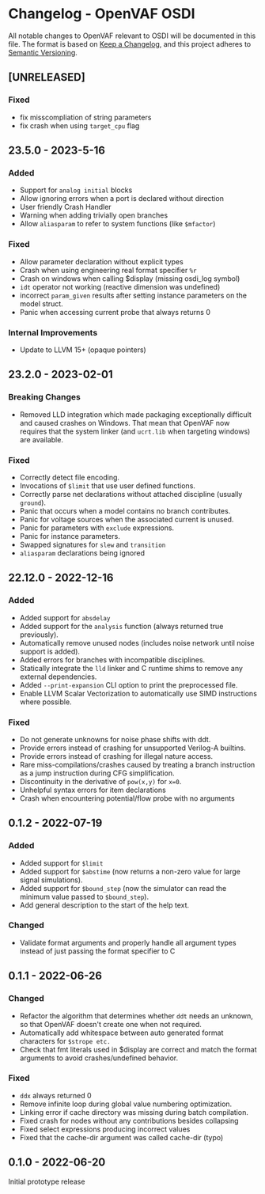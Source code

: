 # Changelog - OpenVAF OSDI

All notable changes to OpenVAF relevant to OSDI will be documented in this file.
The format is based on [Keep a Changelog](https://keepachangelog.com/en/1.0.0/),
and this project adheres to [Semantic Versioning](https://semver.org/spec/v2.0.0.html).

## [UNRELEASED]

### Fixed

* fix misscompliation of string parameters
* fix crash when using `target_cpu` flag

## 23.5.0 - 2023-5-16

### Added

* Support for `analog initial` blocks
* Allow ignoring errors when a port is declared without direction
* User friendly Crash Handler
* Warning when adding trivially open branches
* Allow `aliasparam` to refer to system functions (like `$mfactor`)

### Fixed

* Allow parameter declaration without explicit types
* Crash when using engineering real format specifier `%r`
* Crash on windows when calling $display (missing osdi_log symbol)
* `idt` operator not working (reactive dimension was undefined)
* incorrect `param_given` results after setting instance parameters on the model struct.
* Panic when accessing current probe that always returns 0

### Internal Improvements

* Update to LLVM 15+ (opaque pointers)

## 23.2.0 - 2023-02-01

### Breaking Changes

* Removed LLD integration which made packaging exceptionally difficult and caused crashes on Windows.
  That mean that OpenVAF now requires that the system linker (and `ucrt.lib` when targeting windows) are available.

### Fixed

* Correctly detect file encoding.
* Invocations of `$limit` that use user defined functions.
* Correctly parse net declarations without attached discipline (usually `ground`).
* Panic that occurs when a model contains no branch contributes.
* Panic for voltage sources when the associated current is unused.
* Panic for parameters with `exclude` expressions.
* Panic for instance parameters.
* Swapped signatures for `slew` and `transition`
* `aliasparam` declarations being ignored

## 22.12.0 - 2022-12-16

### Added

* Added support for `absdelay`
* Added support for the `analysis` function (always returned true previously).
* Automatically remove unused nodes (includes noise network until noise support is added).
* Added errors for branches with incompatible disciplines.
* Statically integrate the `lld` linker and C runtime shims to remove any external dependencies.
* Added `--print-expansion` CLI option to print the preprocessed file.
* Enable LLVM Scalar Vectorization to automatically use SIMD instructions where possible.

### Fixed

* Do not generate unknowns for noise phase shifts with ddt.
* Provide errors instead of crashing for unsupported Verilog-A builtins.
* Provide errors instead of crashing for illegal nature access.
* Rare miss-compilations/crashes caused by treating a branch instruction as a jump instruction during CFG simplification.
* Discontinuity in the derivative of `pow(x,y)` for `x=0`.
* Unhelpful syntax errors for item declarations
* Crash when encountering potential/flow probe with no arguments

## 0.1.2 - 2022-07-19

### Added

* Added support for `$limit`
* Added support for `$abstime` (now returns a non-zero value for large signal simulations).
* Added support for `$bound_step` (now the simulator can read the minimum value passed to `$bound_step`).
* Add general description to the start of the help text.

### Changed

* Validate format arguments and properly handle all argument types instead of just passing the format specifier to C

## 0.1.1 - 2022-06-26

### Changed

* Refactor the algorithm that determines whether `ddt` needs an unknown, so that OpenVAF doesn't create one when not required.
* Automatically add whitespace between auto generated format characters for `$strope etc.`
* Check that fmt literals used in $display are correct and match the format arguments to avoid crashes/undefined behavior.

### Fixed

* `ddx` always returned 0
* Remove infinite loop during global value numbering optimization.
* Linking error if cache directory was missing during batch compilation.
* Fixed crash for nodes without any contributions besides collapsing
* Fixed select expressions producing incorrect values
* Fixed that the cache-dir argument was called cache-dir (typo)


## 0.1.0 - 2022-06-20

Initial prototype release
